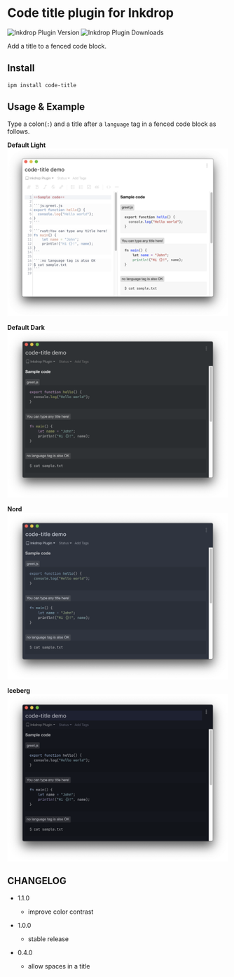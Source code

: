 # Code title plugin for Inkdrop
![Inkdrop Plugin Version](https://inkdrop-plugin-badge.vercel.app/api/version/code-title&style=flat)
![Inkdrop Plugin Downloads](https://inkdrop-plugin-badge.vercel.app/api/downloads/code-title&style=flat)

Add a title to a fenced code block.

## Install

```
ipm install code-title
```

## Usage & Example

Type a colon(`:`) and a title after a `language` tag in a fenced code block as follows.

**Default Light**
![code-title light image](./img/light.png)

**Default Dark**
![code-title dark image](./img/dark.png)

**Nord**
![code-title nord image](./img/nord.png)

**Iceberg**
![code-title iceberg image](./img/iceberg.png)

## CHANGELOG

- 1.1.0
  - improve color contrast

- 1.0.0
  - stable release

- 0.4.0
  - allow spaces in a title